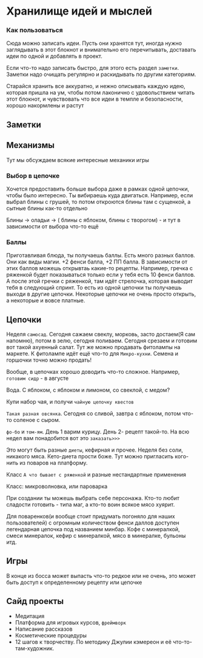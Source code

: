 # Хранилище идей и мыслей

### Как пользоваться

Сюда можно записать идеи. Пусть они хранятся тут, иногда нужно заглядывать в этот блокнот и внимательно его перечитывать, доставать идеи по одной и добавлять в проект.

Если что-то надо записать быстро, для этого есть раздел `заметки`. Заметки надо очищать регулярно и раскидывать по другим категориям.

Старайся хранить все аккуратно, и нежно описывать каждую идею, которая пришла на ум, чтобы потом лаконично с удовольствием читать этот блокнот, и чувствовать что все идеи в темпле и безопасности, хорошо накормлены и растут

## Заметки

## Механизмы

Тут мы обсуждаем всякие интересные механики игры

### Выбор в цепочке

Хочется предоставить больше выбора даже в рамках одной цепочки, чтобы было интересно. Ты вибираешь куда двигаться. Например, если выбрал блины с грушей, то потом откроются блины там с сущенкой, а сытные блины как-то отдельно

Блины -> оладьи -> ( блины с яблоком, блины с творогом) - и тут в зависимости от выбора что-то ещё

### Баллы

Приготавливая блюда, ты получаешь баллы. Есть много разных баллов. Они как виды магии. +2 фенси балла, +2 ПП балла. В зависимости от этих баллов можешь открывтаь какие-то рецепты. Например, гречка с ряженкой будет показываться только если у тебя есть 10 фенси баллов. А после этой гречки с ряженкой, там идёт стрелочка, которая выводит тебя в следующий спринт. То есть из одной цепочки ты получаешь выходи в другие цепочки. Некоторые цепочки не очень просто открыть, а некоторые и вовсе платные. 

## Цепочки

Неделя `самосад`. Сегодня сажаем свеклу, морковь, засто достаем(Я сам напомню), потом в зелю, сегодня поливаем. Сегодня срезаем и готовим вот такой ахуенный салат. Тут же можно продавать фитолампы на маркете. К фитолампе идёт ещё что-то для `Микро-кухни`. Семена и горшочки точно можно продать!

Вообще, в цепочках хорошо доводить что-то сложное. Например, `готовим сидр` - в августе

Вода. С яблоком, с яблоком и лимоном, со свеклой, с медом?

Купи набор чая, и получи `чайную цепочку квестов`

`Такая разная овсянка`. Сегодня со сливой, завтра с яблоком, потом что-то соленое с сыром.

`фо-бо` и `том-ям`. День 1 варим курицу. День 2- рецепт такой-то. На всю недел вам понадобится вот это `заказать>>>`

Это могут быть разные `диеты`, кефирная и прочее. Неделя без соли, никакого мяса. Кето-диета прости боже. Тут можно пригласить кого-нить из поваров на платформу.

Класс `А что бывает с ряженкой` и разные нестандартные применения

Класс: микроволновка, или пароварка

При создании ты можешь выбрать себе персонажа. Кто-то любит сладости готовить - типа маг, а кто-то воин всякое мясо хуярит.

Для поваренков(и вообще стоит придумать погоняло для наших пользователей) с огромным количеством фенси даллов доступен легендарная цепочка под названием минбар. Кофе с минералкой, смеси минералок, кефир с минералкой, мясо в минералке, бульоны итд. 

## Игры

В конце из босса может выпасть что-то редкое или не очень, это может быть доступ к определенному рецепту или цепочке

## Сайд проекты

+ Медитация
+ Платформа для игровых курсов, `фреймворк`
+ Написание рассказов
+ Косметические процедуры
+ 12 шагов к творчеству. По методику Джулии кэмереон и её что-то-там-художник.
